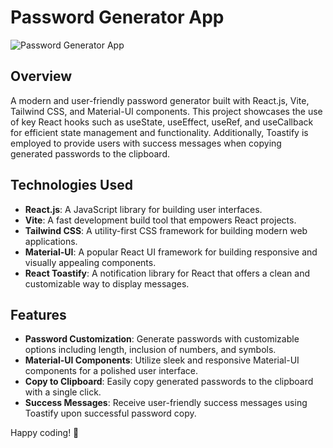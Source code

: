 # Password Generator App

![Password Generator App](.src/screenshots/screenshot.jpeg)

## Overview

A modern and user-friendly password generator built with React.js, Vite, Tailwind CSS, and Material-UI components. This project showcases the use of key React hooks such as useState, useEffect, useRef, and useCallback for efficient state management and functionality. Additionally, Toastify is employed to provide users with success messages when copying generated passwords to the clipboard.

## Technologies Used

- **React.js**: A JavaScript library for building user interfaces.
- **Vite**: A fast development build tool that empowers React projects.
- **Tailwind CSS**: A utility-first CSS framework for building modern web applications.
- **Material-UI**: A popular React UI framework for building responsive and visually appealing components.
- **React Toastify**: A notification library for React that offers a clean and customizable way to display messages.

## Features

- **Password Customization**: Generate passwords with customizable options including length, inclusion of numbers, and symbols.
- **Material-UI Components**: Utilize sleek and responsive Material-UI components for a polished user interface.
- **Copy to Clipboard**: Easily copy generated passwords to the clipboard with a single click.
- **Success Messages**: Receive user-friendly success messages using Toastify upon successful password copy.

Happy coding! 🚀



